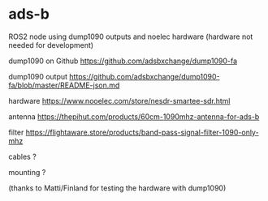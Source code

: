 # ads-b
ROS2 node using dump1090 outputs and noelec hardware (hardware not needed for development)

dump1090 on Github
https://github.com/adsbxchange/dump1090-fa

dump1090 output
https://github.com/adsbxchange/dump1090-fa/blob/master/README-json.md

hardware
https://www.nooelec.com/store/nesdr-smartee-sdr.html

antenna
https://thepihut.com/products/60cm-1090mhz-antenna-for-ads-b

filter
https://flightaware.store/products/band-pass-signal-filter-1090-only-mhz

cables
?

mounting
?

(thanks to Matti/Finland for testing the hardware with dump1090)
